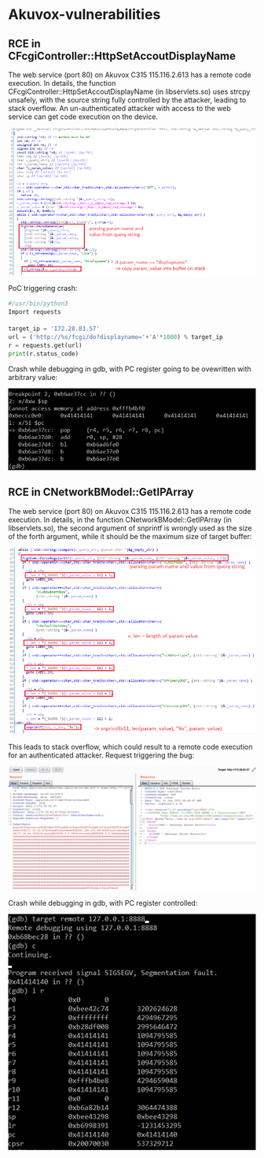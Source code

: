 # Akuvox-vulnerabilities

## RCE in CFcgiController::HttpSetAccoutDisplayName
The web service (port 80) on Akuvox C315 115.116.2.613 has a remote code execution. In details, the function CFcgiController::HttpSetAccoutDisplayName (in libservlets.so) uses strcpy unsafely, with the source string fully controlled by the attacker, leading to stack overflow. An un-authenticated attacker with access to the web service can get code execution on the device.

![image: vulnerable code in CFcgiController::HttpSetAccoutDisplayName](https://github.com/ManhNDd/Akuvox-vulnerabilities/blob/main/image/RCE-in-HttpSetAccountDisplayName.PNG?raw=true "Vulnerable code in CFcgiController::HttpSetAccoutDisplayName")

PoC triggering crash:
```Python
#/usr/bin/python3
Import requests

target_ip = '172.28.83.57'
url = ('http://%s/fcgi/do?displayname='+'A'*1000) % target_ip
r = requests.get(url)
print(r.status_code)
```
Crash while debugging in gdb, with PC register going to be ovewritten with arbitrary value:

![image: crash in gdb with PC controlled](https://github.com/ManhNDd/Akuvox-vulnerabilities/blob/main/image/RCE-gdb-HttpSetAccoutDisplayName.PNG?raw=true "Crash in gdb with PC controlled")

## RCE in CNetworkBModel::GetIPArray
The web service (port 80) on Akuvox C315 115.116.2.613 has a remote code execution. In details, in the function CNetworkBModel::GetIPArray (in libservlets.so), the second argument of snprintf is wrongly used as the size of the forth argument, while it should be the maximum size of target buffer:

![image: vulnerable code in CNetworkBModel::GetIPArray](https://github.com/ManhNDd/Akuvox-vulnerabilities/blob/main/image/RCE-GetIPArray.PNG?raw=true "Vulnerable code in CNetworkBModel::GetIPArray")

This leads to stack overflow, which could result to a remote code execution for an authenticated attacker.
Request triggering the bug:

![image: request triggering the bug](https://github.com/ManhNDd/Akuvox-vulnerabilities/blob/main/image/RCE-request-GetIPArray.png?raw=true "Request triggering the bug")

Crash while debugging in gdb, with PC register controlled:

![image: crash in gdb with PC controlled](https://github.com/ManhNDd/Akuvox-vulnerabilities/blob/main/image/GetIPArray-crash-in-gdb.PNG?raw=true "Crash in gdb with PC controlled")

